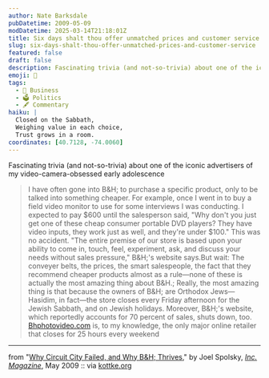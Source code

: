```yaml
---
author: Nate Barksdale
pubDatetime: 2009-05-09
modDatetime: 2025-03-14T21:18:01Z
title: Six days shalt thou offer unmatched prices and customer service
slug: six-days-shalt-thou-offer-unmatched-prices-and-customer-service
featured: false
draft: false
description: Fascinating trivia (and not-so-trivia) about one of the iconic advertisers of my video-camera-obsessed early adolescenceH; is not just a camera store; it's a fascinating blend of personal service, community values, and unique business practices.
emoji: 🕍
tags:
  - 💼 Business
  - 🗳️ Politics
  - 🖋️ Commentary
haiku: |
  Closed on the Sabbath,  
  Weighing value in each choice,  
  Trust grows in a room.
coordinates: [40.7128, -74.0060]
---
```


Fascinating trivia (and not-so-trivia) about one of the iconic advertisers of my video-camera-obsessed early adolescence

> I have often gone into B&H; to purchase a specific product, only to be talked into something cheaper. For example, once I went in to buy a field video monitor to use for some interviews I was conducting. I expected to pay $600 until the salesperson said, "Why don't you just get one of these cheap consumer portable DVD players? They have video inputs, they work just as well, and they're under $100." This was no accident. "The entire premise of our store is based upon your ability to come in, touch, feel, experiment, ask, and discuss your needs without sales pressure," B&H;'s website says.But wait: The conveyer belts, the prices, the smart salespeople, the fact that they recommend cheaper products almost as a rule—none of these is actually the most amazing thing about B&H.; Really, the most amazing thing is that because the owners of B&H; are Orthodox Jews—Hasidim, in fact—the store closes every Friday afternoon for the Jewish Sabbath, and on Jewish holidays. Moreover, B&H;'s website, which reportedly accounts for 70 percent of sales, shuts down, too. [Bhphotovideo.com](http://web.archive.org/web/20250207023700/https://www.bhphotovideo.com/) is, to my knowledge, the only major online retailer that closes for 25 hours every weekend

---

from "[Why Circuit City Failed, and Why B&H; Thrives](http://web.archive.org/web/20201114132428/https://www.inc.com/magazine/20090501/why-circuit-city-failed-and-why-bh-thrives_Printer_Friendly.html)," by Joel Spolsky, [_Inc. Magazine_](http://web.archive.org/web/20201114132428/https://www.inc.com/magazine/20090501/why-circuit-city-failed-and-why-bh-thrives_Printer_Friendly.html), May 2009 :: via [kottke.org](http://www.kottke.org/09/05/an-ode-to-bh)
